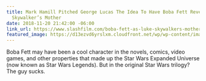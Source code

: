 ```yaml
---
title: Mark Hamill Pitched George Lucas The Idea To Have Boba Fett Revealed As Luke
  Skywalker’s Mother
date: 2018-11-20 21:42:00 -06:00
link_url: https://www.slashfilm.com/boba-fett-as-luke-skywalkers-mother/
featured_image: https://d13ezvd6yrslxm.cloudfront.net/wp/wp-content/images/Boba-Fett-as-Luke-Skywalkers-mother.jpg
---
```


Boba Fett may have been a cool character in the novels, comics, video games, and other properties that made up the Star Wars Expanded Universe (now known as Star Wars Legends). But in the original Star Wars trilogy? The guy sucks.